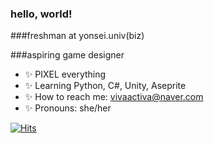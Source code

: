 ### hello, world!

###freshman at yonsei.univ(biz)

###aspiring game designer

- :sparkles: PIXEL everything
- :sparkles: Learning Python, C#, Unity, Aseprite
- :sparkles: How to reach me: vivaactiva@naver.com
- :sparkles: Pronouns: she/her






[![Hits](https://hits.seeyoufarm.com/api/count/incr/badge.svg?url=https%3A%2F%2Fgithub.com%2Fvivaactiva%2Fvivaactiva&count_bg=%23F55D49&title_bg=%23FFC9A9&icon=tencentqq.svg&icon_color=%23F55D49&title=hits&edge_flat=false)](https://hits.seeyoufarm.com)
